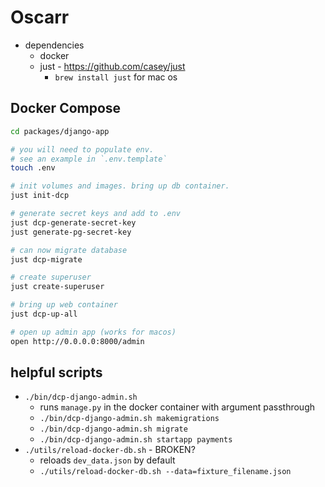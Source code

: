 # Oscarr

* dependencies
  * docker
  * just - https://github.com/casey/just
    * `brew install just` for mac os

## Docker Compose
```sh
cd packages/django-app

# you will need to populate env.
# see an example in `.env.template`
touch .env

# init volumes and images. bring up db container.
just init-dcp

# generate secret keys and add to .env
just dcp-generate-secret-key
just generate-pg-secret-key

# can now migrate database
just dcp-migrate

# create superuser
just create-superuser

# bring up web container
just dcp-up-all

# open up admin app (works for macos)
open http://0.0.0.0:8000/admin
```

## helpful scripts
* `./bin/dcp-django-admin.sh`
  * runs `manage.py` in the docker container with argument passthrough
  * `./bin/dcp-django-admin.sh makemigrations`
  * `./bin/dcp-django-admin.sh migrate`
  * `./bin/dcp-django-admin.sh startapp payments`
* `./utils/reload-docker-db.sh` - BROKEN?
  * reloads `dev_data.json` by default
  * `./utils/reload-docker-db.sh --data=fixture_filename.json`
